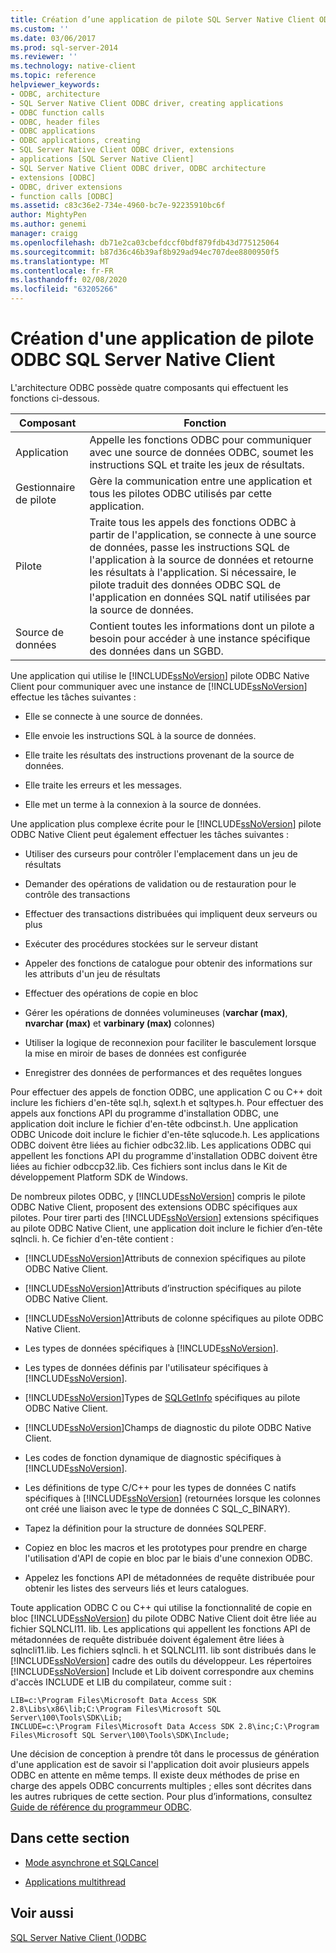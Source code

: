 ```yaml
---
title: Création d’une application de pilote SQL Server Native Client ODBC | Microsoft Docs
ms.custom: ''
ms.date: 03/06/2017
ms.prod: sql-server-2014
ms.reviewer: ''
ms.technology: native-client
ms.topic: reference
helpviewer_keywords:
- ODBC, architecture
- SQL Server Native Client ODBC driver, creating applications
- ODBC function calls
- ODBC, header files
- ODBC applications
- ODBC applications, creating
- SQL Server Native Client ODBC driver, extensions
- applications [SQL Server Native Client]
- SQL Server Native Client ODBC driver, ODBC architecture
- extensions [ODBC]
- ODBC, driver extensions
- function calls [ODBC]
ms.assetid: c83c36e2-734e-4960-bc7e-92235910bc6f
author: MightyPen
ms.author: genemi
manager: craigg
ms.openlocfilehash: db71e2ca03cbefdccf0bdf879fdb43d775125064
ms.sourcegitcommit: b87d36c46b39af8b929ad94ec707dee8800950f5
ms.translationtype: MT
ms.contentlocale: fr-FR
ms.lasthandoff: 02/08/2020
ms.locfileid: "63205266"
---
```

# <a name="creating-a-sql-server-native-client-odbc-driver-application"></a>Création d'une application de pilote ODBC SQL Server Native Client
  L'architecture ODBC possède quatre composants qui effectuent les fonctions ci-dessous.  
  
|Composant|Fonction|  
|---------------|--------------|  
|Application|Appelle les fonctions ODBC pour communiquer avec une source de données ODBC, soumet les instructions SQL et traite les jeux de résultats.|  
|Gestionnaire de pilote|Gère la communication entre une application et tous les pilotes ODBC utilisés par cette application.|  
|Pilote|Traite tous les appels des fonctions ODBC à partir de l'application, se connecte à une source de données, passe les instructions SQL de l'application à la source de données et retourne les résultats à l'application. Si nécessaire, le pilote traduit des données ODBC SQL de l'application en données SQL natif utilisées par la source de données.|  
|Source de données|Contient toutes les informations dont un pilote a besoin pour accéder à une instance spécifique des données dans un SGBD.|  
  
 Une application qui utilise le [!INCLUDE[ssNoVersion](../../../includes/ssnoversion-md.md)] pilote ODBC Native Client pour communiquer avec une instance de [!INCLUDE[ssNoVersion](../../../includes/ssnoversion-md.md)] effectue les tâches suivantes :  
  
-   Elle se connecte à une source de données.  
  
-   Elle envoie les instructions SQL à la source de données.  
  
-   Elle traite les résultats des instructions provenant de la source de données.  
  
-   Elle traite les erreurs et les messages.  
  
-   Elle met un terme à la connexion à la source de données.  
  
 Une application plus complexe écrite pour le [!INCLUDE[ssNoVersion](../../../includes/ssnoversion-md.md)] pilote ODBC Native Client peut également effectuer les tâches suivantes :  
  
-   Utiliser des curseurs pour contrôler l'emplacement dans un jeu de résultats  
  
-   Demander des opérations de validation ou de restauration pour le contrôle des transactions  
  
-   Effectuer des transactions distribuées qui impliquent deux serveurs ou plus  
  
-   Exécuter des procédures stockées sur le serveur distant  
  
-   Appeler des fonctions de catalogue pour obtenir des informations sur les attributs d'un jeu de résultats  
  
-   Effectuer des opérations de copie en bloc  
  
-   Gérer les opérations de données volumineuses (**varchar (max)**, **nvarchar (max)** et **varbinary (max)** colonnes)  
  
-   Utiliser la logique de reconnexion pour faciliter le basculement lorsque la mise en miroir de bases de données est configurée  
  
-   Enregistrer des données de performances et des requêtes longues  
  
 Pour effectuer des appels de fonction ODBC, une application C ou C++ doit inclure les fichiers d'en-tête sql.h, sqlext.h et sqltypes.h. Pour effectuer des appels aux fonctions API du programme d'installation ODBC, une application doit inclure le fichier d'en-tête odbcinst.h. Une application ODBC Unicode doit inclure le fichier d'en-tête sqlucode.h. Les applications ODBC doivent être liées au fichier odbc32.lib. Les applications ODBC qui appellent les fonctions API du programme d'installation ODBC doivent être liées au fichier odbccp32.lib. Ces fichiers sont inclus dans le Kit de développement Platform SDK de Windows.  
  
 De nombreux pilotes ODBC, y [!INCLUDE[ssNoVersion](../../../includes/ssnoversion-md.md)] compris le pilote ODBC Native Client, proposent des extensions ODBC spécifiques aux pilotes. Pour tirer parti des [!INCLUDE[ssNoVersion](../../../includes/ssnoversion-md.md)] extensions spécifiques au pilote ODBC Native Client, une application doit inclure le fichier d’en-tête sqlncli. h. Ce fichier d'en-tête contient :  
  
-   [!INCLUDE[ssNoVersion](../../../includes/ssnoversion-md.md)]Attributs de connexion spécifiques au pilote ODBC Native Client.  
  
-   [!INCLUDE[ssNoVersion](../../../includes/ssnoversion-md.md)]Attributs d’instruction spécifiques au pilote ODBC Native Client.  
  
-   [!INCLUDE[ssNoVersion](../../../includes/ssnoversion-md.md)]Attributs de colonne spécifiques au pilote ODBC Native Client.  
  
-   Les types de données spécifiques à [!INCLUDE[ssNoVersion](../../../includes/ssnoversion-md.md)].  
  
-   Les types de données définis par l'utilisateur spécifiques à [!INCLUDE[ssNoVersion](../../../includes/ssnoversion-md.md)].  
  
-   [!INCLUDE[ssNoVersion](../../../includes/ssnoversion-md.md)]Types de [SQLGetInfo](../../native-client-odbc-api/sqlgetinfo.md) spécifiques au pilote ODBC Native Client.  
  
-   [!INCLUDE[ssNoVersion](../../../includes/ssnoversion-md.md)]Champs de diagnostic du pilote ODBC Native Client.  
  
-   Les codes de fonction dynamique de diagnostic spécifiques à [!INCLUDE[ssNoVersion](../../../includes/ssnoversion-md.md)].  
  
-   Les définitions de type C/C++ pour les types de données C natifs spécifiques à [!INCLUDE[ssNoVersion](../../../includes/ssnoversion-md.md)] (retournées lorsque les colonnes ont créé une liaison avec le type de données C SQL_C_BINARY).  
  
-   Tapez la définition pour la structure de données SQLPERF.  
  
-   Copiez en bloc les macros et les prototypes pour prendre en charge l'utilisation d'API de copie en bloc par le biais d'une connexion ODBC.  
  
-   Appelez les fonctions API de métadonnées de requête distribuée pour obtenir les listes des serveurs liés et leurs catalogues.  
  
 Toute application ODBC C ou C++ qui utilise la fonctionnalité de copie en bloc [!INCLUDE[ssNoVersion](../../../includes/ssnoversion-md.md)] du pilote ODBC Native Client doit être liée au fichier SQLNCLI11. lib. Les applications qui appellent les fonctions API de métadonnées de requête distribuée doivent également être liées à sqlncli11.lib. Les fichiers sqlncli. h et SQLNCLI11. lib sont distribués dans le [!INCLUDE[ssNoVersion](../../../includes/ssnoversion-md.md)] cadre des outils du développeur. Les répertoires [!INCLUDE[ssNoVersion](../../../includes/ssnoversion-md.md)] Include et Lib doivent correspondre aux chemins d'accès INCLUDE et LIB du compilateur, comme suit :  
  
```  
LIB=c:\Program Files\Microsoft Data Access SDK 2.8\Libs\x86\lib;C:\Program Files\Microsoft SQL Server\100\Tools\SDK\Lib;  
INCLUDE=c:\Program Files\Microsoft Data Access SDK 2.8\inc;C:\Program Files\Microsoft SQL Server\100\Tools\SDK\Include;  
```  
  
 Une décision de conception à prendre tôt dans le processus de génération d'une application est de savoir si l'application doit avoir plusieurs appels ODBC en attente en même temps. Il existe deux méthodes de prise en charge des appels ODBC concurrents multiples ; elles sont décrites dans les autres rubriques de cette section. Pour plus d’informations, consultez [Guide de référence du programmeur ODBC](https://go.microsoft.com/fwlink/?LinkId=45250).  
  
## <a name="in-this-section"></a>Dans cette section  
  
-   [Mode asynchrone et SQLCancel](../../native-client-odbc-api/sqlcancel.md)  
  
-   [Applications multithread](creating-a-driver-application-multithreaded-applications.md)  
  
## <a name="see-also"></a>Voir aussi  
 [SQL Server Native Client &#40;&#41;ODBC](sql-server-native-client-odbc.md)  
  
  
